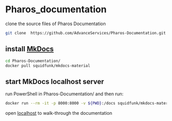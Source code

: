 # Pharos_documentation


clone the source files of Pharos Documentation
```bash
git clone  https://github.com/AdvanceServices/Pharos-Documentation.git
```


## install [MkDocs](https://squidfunk.github.io/mkdocs-material/getting-started/)

```bash
cd Pharos-Documentation/
docker pull squidfunk/mkdocs-material
```



## start MkDocs localhost server
run  PowerShell in Pharos-Documentation/ and then run:
```bash
docker run --rm -it -p 8000:8000 -v ${PWD}:/docs squidfunk/mkdocs-material
```

open [localhost](http://localhost:8000/) to walk-through the documentation 
